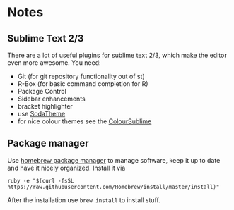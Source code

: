 Notes
=====


## Sublime Text 2/3

There are a lot of useful plugins for sublime text 2/3, which make the editor even more awesome.
You need:

* Git (for git repository functionality out of st)
* R-Box (for basic command completion for R)
* Package Control
* Sidebar enhancements
* bracket highlighter
* use [SodaTheme](https://github.com/buymeasoda/soda-theme/)
* for nice colour themes see the [ColourSublime](http://colorsublime.com/)


## Package manager

Use [homebrew package manager](http://brew.sh/) to manage software, keep it up to date and have it nicely organized.
Install it via

```
ruby -e "$(curl -fsSL https://raw.githubusercontent.com/Homebrew/install/master/install)"
```

After the installation use `brew install` to install stuff.